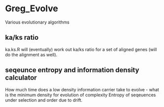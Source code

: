 # Greg_Evolve
Various evolutionary algorithms

## ka/ks ratio

ka.ks.R will (eventually) work out ka/ks ratio for a set of aligned genes (will do the alignment as well).

## seqeunce entropy and information density calculator
 
How much time does a low density information carrier take to evolve - what is the minimum density for evolution of complexity
Entropy of seqeuences under selection and order due to drift.


